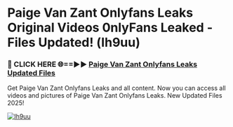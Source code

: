 # Paige Van Zant Onlyfans Leaks Original Videos 0nlyFans Leaked - Files Updated! (lh9uu)

<h3>🔴 CLICK HERE 🌐==►► <a href="https://tinyurl.com/3hn5wdd3" rel="nofollow">Paige Van Zant Onlyfans Leaks Updated Files</a></h3>

Get Paige Van Zant Onlyfans Leaks and all content. Now you can access all videos and pictures of Paige Van Zant Onlyfans Leaks. New Updated Files 2025!

[![lh9uu](https://i.imgur.com/4HnBqBT.gif)](https://tinyurl.com/3hn5wdd3)
